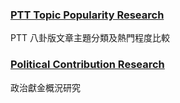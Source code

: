 

### [PTT Topic Popularity Research](https://boruyang.github.io/Side-project/topic_popularity_research/topic_popularity_research.html)

PTT 八卦版文章主題分類及熱門程度比較

### [Political Contribution Research](https://boruyang.github.io/Side-project/political_contribution/political_contribution.html)

政治獻金概況研究
